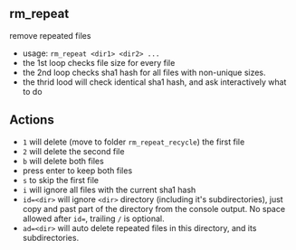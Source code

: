 ## rm_repeat
remove repeated files
* usage: `rm_repeat <dir1> <dir2> ...`
* the 1st loop checks file size for every file
* the 2nd loop checks sha1 hash for all files with non-unique sizes.
* the thrid lood will check identical sha1 hash, and ask interactively what to do

## Actions
* `1` will delete (move to folder `rm_repeat_recycle`) the first file
* `2` will delete the second file
* `b` will delete both files
* press enter to keep both files
* `s` to skip the first file
* `i` will ignore all files with the current sha1 hash
* `id=<dir>` will ignore `<dir>` directory (including it's subdirectories), just copy and past part of the directory from the console output. No space allowed after `id=`, trailing `/` is optional.
* `ad=<dir>` will auto delete repeated files in this directory, and its subdirectories.
